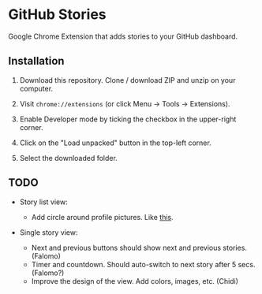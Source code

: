 # GitHub Stories

Google Chrome Extension that adds stories to your GitHub dashboard.

## Installation

1. Download this repository. Clone / download ZIP and unzip on your computer.

2. Visit `chrome://extensions` (or click Menu -> Tools -> Extensions).

3. Enable Developer mode by ticking the checkbox in the upper-right corner.

4. Click on the "Load unpacked" button in the top-left corner.

5. Select the downloaded folder.

## TODO

- Story list view:

  - Add circle around profile pictures. Like [this](https://user-images.githubusercontent.com/17879672/98292602-3db4e280-1fad-11eb-8398-0397889399f3.png).

- Single story view:

  - Next and previous buttons should show next and previous stories. (Falomo)
  - Timer and countdown. Should auto-switch to next story after 5 secs. (Falomo?)
  - Improve the design of the view. Add colors, images, etc. (Chidi)
